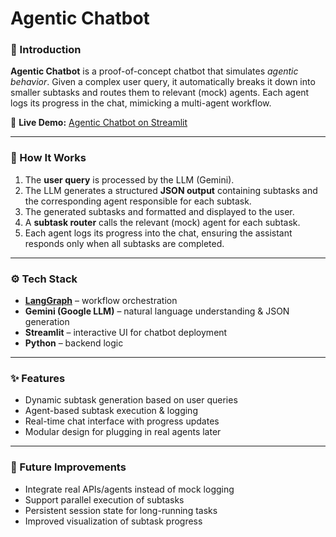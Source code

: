 # Agentic Chatbot  

### 🚀 Introduction  
**Agentic Chatbot** is a proof-of-concept chatbot that simulates *agentic behavior*. Given a complex user query, it automatically breaks it down into smaller subtasks and routes them to relevant (mock) agents. Each agent logs its progress in the chat, mimicking a multi-agent workflow.  

🔗 **Live Demo:** [Agentic Chatbot on Streamlit](https://mock-agentic-chatbot.streamlit.app)  

---

### 🧩 How It Works  
1. The **user query** is processed by the LLM (Gemini).  
2. The LLM generates a structured **JSON output** containing subtasks and the corresponding agent responsible for each subtask.
3. The generated subtasks and formatted and displayed to the user.  
4. A **subtask router** calls the relevant (mock) agent for each subtask.
5. Each agent logs its progress into the chat, ensuring the assistant responds only when all subtasks are completed.  

---

### ⚙️ Tech Stack  
- **[LangGraph](https://www.langchain.com/langgraph)** – workflow orchestration  
- **Gemini (Google LLM)** – natural language understanding & JSON generation  
- **Streamlit** – interactive UI for chatbot deployment  
- **Python** – backend logic  

---

### ✨ Features  
- Dynamic subtask generation based on user queries  
- Agent-based subtask execution & logging  
- Real-time chat interface with progress updates  
- Modular design for plugging in real agents later  

---

### 📌 Future Improvements  
- Integrate real APIs/agents instead of mock logging  
- Support parallel execution of subtasks  
- Persistent session state for long-running tasks  
- Improved visualization of subtask progress  
